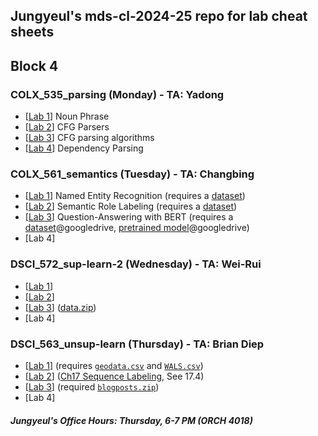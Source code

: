 ## Jungyeul's mds-cl-2024-25 repo for lab cheat sheets

## Block 4
### COLX_535_parsing (Monday) - TA: Yadong
* [[Lab 1](./block4/COLX_535_parsing_lab1.ipynb)] Noun Phrase
* [[Lab 2](./block4/COLX_535_parsing_lab2.ipynb)] CFG Parsers
* [[Lab 3](./block4/COLX_535_parsing_lab3.ipynb)] CFG parsing algorithms
* [[Lab 4](./block4/COLX_535_parsing_lab4.ipynb)] Dependency Parsing
  
### COLX_561_semantics (Tuesday) - TA: Changbing
* [[Lab 1](block4/COLX_561_semantics_lab1.ipynb)] Named Entity Recognition (requires a [dataset](block4/COLX_561_semantics_lab1.zip))
* [[Lab 2](block4/COLX_561_semantics_lab2.ipynb)] Semantic Role Labeling (requires a [dataset](block4/COLX_561_semantics_lab2.zip))
* [[Lab 3](block4/COLX_561_semantics_lab3.ipynb)] Question-Answering with BERT (requires a [dataset](https://drive.google.com/file/d/1jAXaGLyCllMoa6suFiZro4cuWf0Mnx9G/view?usp=sharing)@googledrive, [pretrained model](https://drive.google.com/file/d/1wm7NuOsEUGBti735aRyW6FG-lS4NMe7x/view?usp=share_link)@googledrive)
* [Lab 4]
  
### DSCI_572_sup-learn-2 (Wednesday) - TA: Wei-Rui
* [[Lab 1](block4/DSCI_572_sup-learn-2_lab1.ipynb)]
* [[Lab 2](block4/DSCI_572_sup-learn-2_lab2.ipynb)]
* [[Lab 3](block4/DSCI_572_sup-learn-2_lab3.ipynb)] ([data.zip](https://github.ubc.ca/MDS-CL-2024-25/DSCI_572_sup-learn-2_students/blob/master/blank_labs/Lab3/data.zip))
* [Lab 4]

### DSCI_563_unsup-learn (Thursday) - TA: Brian Diep
* [[Lab 1](block4/DSCI_563_unsup_lab1.ipynb)] (requires [`geodata.csv`](block4/geodata.csv) and [`WALS.csv`](block4/WALS.csv))
* [[Lab 2](block4/DSCI_563_unsup_lab2.ipynb)] ([Ch17 Sequence Labeling](https://web.stanford.edu/~jurafsky/slp3/17.pdf), See 17.4)
* [[Lab 3](block4/DSCI_563_unsup_lab3.ipynb)] (required  [`blogposts.zip`](https://github.com/jungyeul/mds-cl-2024-25/raw/refs/heads/main/block4/blogposts.zip))
* [Lab 4]

##### Jungyeul's Office Hours: Thursday, 6-7 PM (ORCH 4018)

